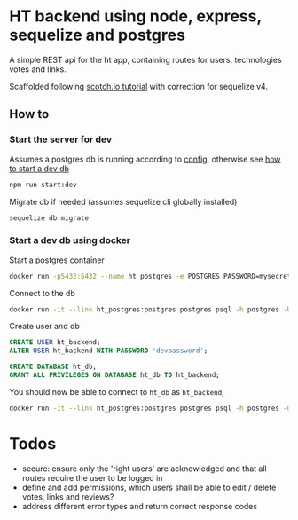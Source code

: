 # HT backend using node, express, sequelize and postgres
A simple REST api for the ht app, containing routes for users, technologies votes and links.

Scaffolded following [scotch.io tutorial](https://scotch.io/tutorials/getting-started-with-node-express-and-postgres-using-sequelize)
with correction for sequelize v4.

## How to
### Start the server for dev
Assumes a postgres db is running according to [config](./server/config/config.json), otherwise see [how to start a dev db](#start-a-dev-db-using-docker)
```bash
npm run start:dev
```

Migrate db if needed (assumes sequelize cli globally installed)
```bash
sequelize db:migrate
```

### Start a dev db using docker
Start a postgres container
```bash
docker run -p5432:5432 --name ht_postgres -e POSTGRES_PASSWORD=mysecretpassword -d postgres
```

Connect to the db
```bash
docker run -it --link ht_postgres:postgres postgres psql -h postgres -U postgres
```

Create user and db
```sql
CREATE USER ht_backend;
ALTER USER ht_backend WITH PASSWORD 'devpassword';

CREATE DATABASE ht_db;
GRANT ALL PRIVILEGES ON DATABASE ht_db TO ht_backend;
```

You should now be able to connect to `ht_db` as `ht_backend`,
```bash
docker run -it --link ht_postgres:postgres postgres psql -h postgres -U ht_backend -d ht_db
```

# Todos
- secure: ensure only the 'right users' are acknowledged and that all routes require the user to be logged in
- define and add permissions, which users shall be able to edit / delete votes, links and reviews?
- address different error types and return correct response codes
